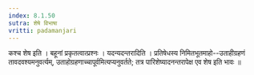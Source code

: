 ```yaml
---
index: 8.1.50
sutra: शेषे विभाषा
vritti: padamanjari
---
```


 कश्च शेष इति । बहूनां प्रकृतत्वात्प्रश्नः । यदन्यदन्तरादिति । प्रतिषेधस्य निमितभूतमाहो--उताहीग्रहणं तावदवश्यमनुवर्त्यम्, उताहोग्रहणाच्चापूर्वमित्यप्यनुवर्तते; तत्र पारिशेष्यादनन्तरापेक्ष एव शेष इति भावः ॥